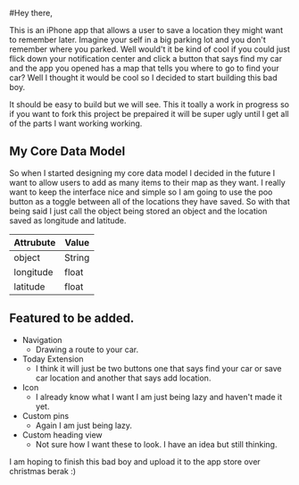 #Hey there,

This is an iPhone app that allows a user to save a location they might want to remember later. Imagine your self in a big parking lot and you don't remember where you parked. Well would't it be kind of cool if you could just flick down your notification center and click a button that says find my car and the app you opened has a map that tells you where to go to find your car? Well I thought it would be cool so I decided to start building this bad boy.

It should be easy to build but we will see. This it toally a work in progress so if you want to fork this project be prepaired it will be super ugly until I get all of the parts I want working working.

## My Core Data Model

So when I started designing my core data model I decided in the future I want to allow users to add as many items to their map as they want. I really want to keep the interface nice and simple so I am going to use the poo button as a toggle between all of the locations they have saved. So with that being said I just call the object being stored an object and the location saved as longitude and latitude.

Attrubute | Value
--------- | ------
object    | String
longitude | float
latitude  | float

## Featured to be added.

* Navigation
  - Drawing a route to your car.
* Today Extension
  - I think it will just be two buttons one that says find your car or save car location and another that says add location.
* Icon
  - I already know what I want I am just being lazy and haven't made it yet.
* Custom pins
  - Again I am just being lazy.
* Custom heading view
  - Not sure how I want these to look. I have an idea but still thinking.

I am hoping to finish this bad boy and upload it to the app store over christmas berak :) 
